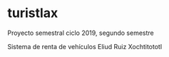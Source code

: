 # turistlax
Proyecto semestral ciclo 2019, segundo semestre

Sistema de renta de vehículos
Eliud Ruiz Xochtitototl
